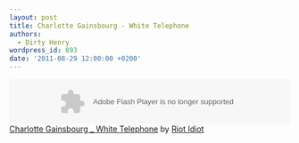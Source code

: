 ```yaml
---
layout: post
title: Charlotte Gainsbourg - White Telephone
authors:
  - Dirty Henry
wordpress_id: 893
date: '2011-08-29 12:00:00 +0200'
---
```

<object height="81" width="100%"><param name="movie" value="http://player.soundcloud.com/player.swf?url=http%3A%2F%2Fapi.soundcloud.com%2Ftracks%2F21877301&"></param><param name="allowscriptaccess" value="always"></param><embed allowscriptaccess="always" height="81" src="http://player.soundcloud.com/player.swf?url=http%3A%2F%2Fapi.soundcloud.com%2Ftracks%2F21877301&" type="application/x-shockwave-flash" width="100%"></embed></object><span><a href="http://soundcloud.com/riot-idiot/charlotte-gainsbourg-white">Charlotte Gainsbourg _ White Telephone</a> by <a href="http://soundcloud.com/riot-idiot">Riot Idiot</a></span>
